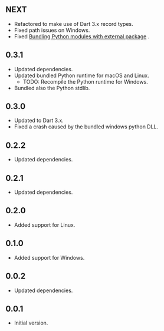 ## NEXT

- Refactored to make use of Dart 3.x record types.
- Fixed path issues on Windows.
- Fixed
  [Bundling Python modules with external package](https://github.com/IVLIVS-III/dart_python_ffi/issues/10)
  .

## 0.3.1

- Updated dependencies.
- Updated bundled Python runtime for macOS and Linux.
    - TODO: Recompile the Python runtime for Windows.
- Bundled also the Python stdlib.

## 0.3.0

- Updated to Dart 3.x.
- Fixed a crash caused by the bundled windows python DLL.

## 0.2.2

- Updated dependencies.

## 0.2.1

- Updated dependencies.

## 0.2.0

- Added support for Linux.

## 0.1.0

- Added support for Windows.

## 0.0.2

- Updated dependencies.

## 0.0.1

- Initial version.
